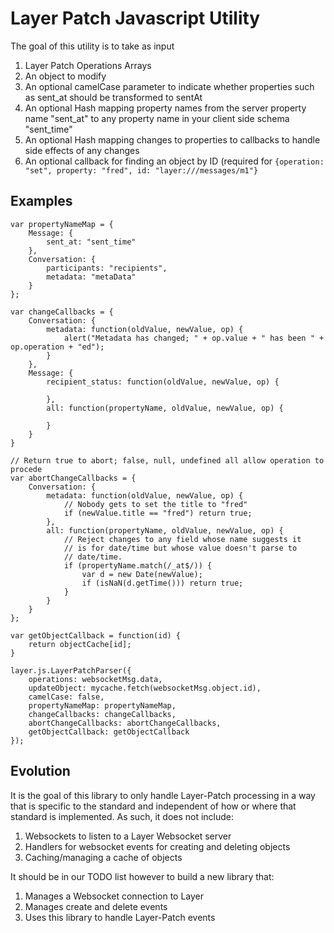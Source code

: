 # Layer Patch Javascript Utility

The goal of this utility is to take as input

1. Layer Patch Operations Arrays
2. An object to modify
3. An optional camelCase parameter to indicate whether properties such as sent_at should be transformed to sentAt
4. An optional Hash mapping property names from the server property name "sent_at" to any property name in your client side schema "sent_time"
5. An optional Hash mapping changes to properties to callbacks to handle side effects of any changes
6. An optional callback for finding an object by ID (required for `{operation: "set", property: "fred", id: "layer:///messages/m1"}`

## Examples

```
var propertyNameMap = {
    Message: {
        sent_at: "sent_time"
    },
    Conversation: {
        participants: "recipients",
        metadata: "metaData"
    }
};

var changeCallbacks = {
    Conversation: {
        metadata: function(oldValue, newValue, op) {
            alert("Metadata has changed; " + op.value + " has been " + op.operation + "ed");
        }
    },
    Message: {
        recipient_status: function(oldValue, newValue, op) {

        },
        all: function(propertyName, oldValue, newValue, op) {

        }
    }
}

// Return true to abort; false, null, undefined all allow operation to procede
var abortChangeCallbacks = {
    Conversation: {
        metadata: function(oldValue, newValue, op) {
            // Nobody gets to set the title to "fred"
            if (newValue.title == "fred") return true;
        },
        all: function(propertyName, oldValue, newValue, op) {
            // Reject changes to any field whose name suggests it
            // is for date/time but whose value doesn't parse to
            // date/time.
            if (propertyName.match(/_at$/)) {
                var d = new Date(newValue);
                if (isNaN(d.getTime())) return true;
            }
        }
    }
};

var getObjectCallback = function(id) {
    return objectCache[id];
}

layer.js.LayerPatchParser({
    operations: websocketMsg.data,
    updateObject: mycache.fetch(websocketMsg.object.id),
    camelCase: false,
    propertyNameMap: propertyNameMap,
    changeCallbacks: changeCallbacks,
    abortChangeCallbacks: abortChangeCallbacks,
    getObjectCallback: getObjectCallback
});
```
## Evolution

It is the goal of this library to only handle Layer-Patch processing in a way that is specific to the standard and independent of how or where that standard is implemented.  As such, it does not include:

1. Websockets to listen to a Layer Websocket server
2. Handlers for websocket events for creating and deleting objects
3. Caching/managing a cache of objects

It should be in our TODO list however to build a new library that:

1. Manages a Websocket connection to Layer
2. Manages create and delete events
3. Uses this library to handle Layer-Patch events


